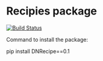 # Recipies package

[![Build Status](https://app.travis-ci.com/Neetz78/DATA533_Lab4.svg?token=VxY1FsRx6uitmp8xM6za&branch=main)](https://app.travis-ci.com/Neetz78/DATA533_Lab4)

Command to install the package:

pip install DNRecipe==0.1
